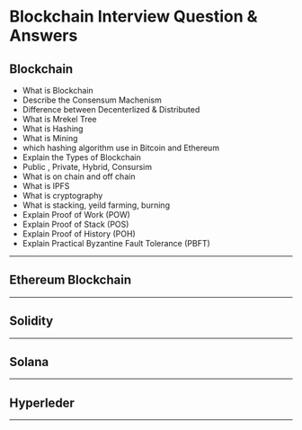 # Blockchain Interview Question & Answers

## Blockchain

- What is Blockchain
- Describe the Consensum Machenism
- Difference between Decenterlized & Distributed
- What is Mrekel Tree
- What is Hashing
- What is Mining
- which hashing algorithm use in Bitcoin and Ethereum
- Explain the Types of Blockchain
- Public , Private, Hybrid, Consursim
- What is on chain and off chain
- What is IPFS
- What is cryptography
- What is stacking, yeild farming, burning
- Explain Proof of Work (POW)
- Explain Proof of Stack (POS)
- Explain Proof of History (POH)
- Explain Practical Byzantine Fault Tolerance (PBFT)

<hr>

## Ethereum Blockchain

<hr>

## Solidity

<hr>

## Solana

<hr>

## Hyperleder

<hr>
